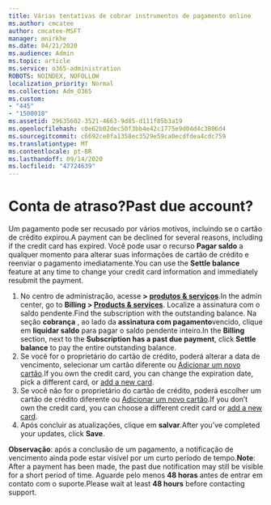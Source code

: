 ```yaml
---
title: Várias tentativas de cobrar instrumentos de pagamento online
ms.author: cmcatee
author: cmcatee-MSFT
manager: mnirkhe
ms.date: 04/21/2020
ms.audience: Admin
ms.topic: article
ms.service: o365-administration
ROBOTS: NOINDEX, NOFOLLOW
localization_priority: Normal
ms.collection: Adm_O365
ms.custom:
- "445"
- "1500018"
ms.assetid: 29635602-3521-4663-9d85-d111f85b3a19
ms.openlocfilehash: c0e62b02dec50f3bb4e42c1775e9d04d4c3806d4
ms.sourcegitcommit: c6692ce0fa1358ec3529e59ca0ecdfdea4cdc759
ms.translationtype: MT
ms.contentlocale: pt-BR
ms.lasthandoff: 09/14/2020
ms.locfileid: "47724639"
---
```

# <a name="past-due-account"></a><span data-ttu-id="3a006-102">Conta de atraso?</span><span class="sxs-lookup"><span data-stu-id="3a006-102">Past due account?</span></span>

<span data-ttu-id="3a006-103">Um pagamento pode ser recusado por vários motivos, incluindo se o cartão de crédito expirou.</span><span class="sxs-lookup"><span data-stu-id="3a006-103">A payment can be declined for several reasons, including if the credit card has expired.</span></span> <span data-ttu-id="3a006-104">Você pode usar o recurso **Pagar saldo** a qualquer momento para alterar suas informações de cartão de crédito e reenviar o pagamento imediatamente.</span><span class="sxs-lookup"><span data-stu-id="3a006-104">You can use the **Settle balance** feature at any time to change your credit card information and immediately resubmit the payment.</span></span>

1. <span data-ttu-id="3a006-105">No centro de administração, acesse **> [produtos & serviços](https://go.microsoft.com/fwlink/p/?linkid=842054)**.</span><span class="sxs-lookup"><span data-stu-id="3a006-105">In the admin center, go to **Billing > [Products & services](https://go.microsoft.com/fwlink/p/?linkid=842054)**.</span></span>
<span data-ttu-id="3a006-106">Localize a assinatura com o saldo pendente.</span><span class="sxs-lookup"><span data-stu-id="3a006-106">Find the subscription with the outstanding balance.</span></span> <span data-ttu-id="3a006-107">Na seção **cobrança** , ao lado da **assinatura com pagamento**vencido, clique em **liquidar saldo** para pagar o saldo pendente inteiro.</span><span class="sxs-lookup"><span data-stu-id="3a006-107">In the **Billing** section, next to the **Subscription has a past due payment**, click **Settle balance** to pay the entire outstanding balance.</span></span>
2. <span data-ttu-id="3a006-108">Se você for o proprietário do cartão de crédito, poderá alterar a data de vencimento, selecionar um cartão diferente ou [Adicionar um novo cartão](https://docs.microsoft.com/microsoft-365/commerce/billing-and-payments/manage-payment-methods?view=o365-worldwide).</span><span class="sxs-lookup"><span data-stu-id="3a006-108">If you own the credit card, you can change the expiration date, pick a different card, or [add a new card](https://docs.microsoft.com/microsoft-365/commerce/billing-and-payments/manage-payment-methods?view=o365-worldwide).</span></span>
3. <span data-ttu-id="3a006-109">Se você não for o proprietário do cartão de crédito, poderá escolher um cartão de crédito diferente ou [Adicionar um novo cartão](https://docs.microsoft.com/microsoft-365/commerce/billing-and-payments/manage-payment-methods?view=o365-worldwide).</span><span class="sxs-lookup"><span data-stu-id="3a006-109">If you don’t own the credit card, you can choose a different credit card or [add a new card](https://docs.microsoft.com/microsoft-365/commerce/billing-and-payments/manage-payment-methods?view=o365-worldwide).</span></span>
4. <span data-ttu-id="3a006-110">Após concluir as atualizações, clique em **salvar**.</span><span class="sxs-lookup"><span data-stu-id="3a006-110">After you’ve completed your updates, click **Save**.</span></span>

<span data-ttu-id="3a006-111">**Observação**: após a conclusão de um pagamento, a notificação de vencimento ainda pode estar visível por um curto período de tempo.</span><span class="sxs-lookup"><span data-stu-id="3a006-111">**Note**: After a payment has been made, the past due notification may still be visible for a short period of time.</span></span> <span data-ttu-id="3a006-112">Aguarde pelo menos **48 horas** antes de entrar em contato com o suporte.</span><span class="sxs-lookup"><span data-stu-id="3a006-112">Please wait at least **48 hours** before contacting support.</span></span>
